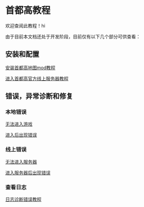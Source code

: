 # 首都高教程

欢迎查阅此教程！hi

由于目前本文档还处于开发阶段，目前仅有以下几个部分可供查看：



## 安装和配置

[安装首都高地图mod教程]()

[进入首都高官方线上服务器教程]()



## 错误，异常诊断和修复

### 本地错误

[无法进入游戏]()

[进入后出现错误]()

### 线上错误

[无法进入服务器]()

[进入服务器后出现错误]()



### 查看日志

[日志诊断错误教程]()